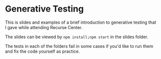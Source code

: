 # Generative Testing

This is slides and examples of a brief introduction to generative testing that I gave while attending Recurse Center. 

The slides can be viewed by `npm install;npm start` in the slides folder. 

The tests in each of the folders fail in some cases if you'd like to run them and fix the code yourself as practice. 
